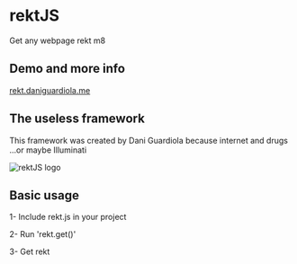 # rektJS
Get any webpage rekt m8

## Demo and more info
[rekt.daniguardiola.me](http://rekt.daniguardiola.me/)

## The useless framework
This framework was created by Dani Guardiola because internet and drugs ...or maybe Illuminati

![rektJS logo](http://rekt.daniguardiola.me/sunglasses.png)

## Basic usage

1- Include rekt.js in your project

2- Run 'rekt.get()'

3- Get rekt
